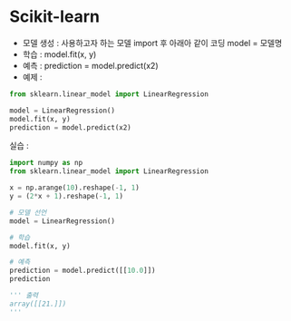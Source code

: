# Scikit-learn
- 모델 생성 : 사용하고자 하는 모델 import 후 아래아 같이 코딩
  model = 모델명
- 학습 : model.fit(x, y)
- 예측 : prediction = model.predict(x2)
- 예제 :
``` python
from sklearn.linear_model import LinearRegression

model = LinearRegression()
model.fit(x, y)
prediction = model.predict(x2)
```
실습 :
``` python
import numpy as np
from sklearn.linear_model import LinearRegression

x = np.arange(10).reshape(-1, 1)
y = (2*x + 1).reshape(-1, 1)

# 모델 선언
model = LinearRegression()

# 학습
model.fit(x, y)

# 예측
prediction = model.predict([[10.0]])
prediction

''' 출력
array([[21.]])
'''
```

